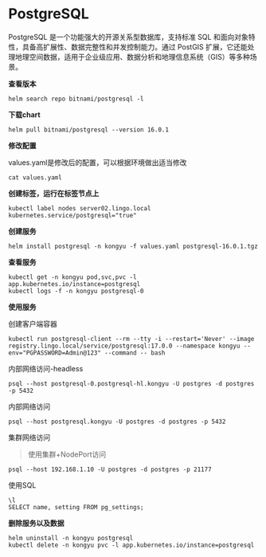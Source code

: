 # PostgreSQL

PostgreSQL 是一个功能强大的开源关系型数据库，支持标准 SQL 和面向对象特性，具备高扩展性、数据完整性和并发控制能力。通过 PostGIS 扩展，它还能处理地理空间数据，适用于企业级应用、数据分析和地理信息系统（GIS）等多种场景。

**查看版本**

```
helm search repo bitnami/postgresql -l
```

**下载chart**

```
helm pull bitnami/postgresql --version 16.0.1
```

**修改配置**

values.yaml是修改后的配置，可以根据环境做出适当修改

```
cat values.yaml
```

**创建标签，运行在标签节点上**

```
kubectl label nodes server02.lingo.local kubernetes.service/postgresql="true"
```

**创建服务**

```shell
helm install postgresql -n kongyu -f values.yaml postgresql-16.0.1.tgz
```

**查看服务**

```
kubectl get -n kongyu pod,svc,pvc -l app.kubernetes.io/instance=postgresql
kubectl logs -f -n kongyu postgresql-0
```

**使用服务**

创建客户端容器

```
kubectl run postgresql-client --rm --tty -i --restart='Never' --image  registry.lingo.local/service/postgresql:17.0.0 --namespace kongyu --env="PGPASSWORD=Admin@123" --command -- bash
```

内部网络访问-headless

```
psql --host postgresql-0.postgresql-hl.kongyu -U postgres -d postgres -p 5432
```

内部网络访问

```
psql --host postgresql.kongyu -U postgres -d postgres -p 5432
```

集群网络访问

> 使用集群+NodePort访问

```
psql --host 192.168.1.10 -U postgres -d postgres -p 21177
```

使用SQL

```
\l
SELECT name, setting FROM pg_settings;
```

**删除服务以及数据**

```
helm uninstall -n kongyu postgresql
kubectl delete -n kongyu pvc -l app.kubernetes.io/instance=postgresql
```

